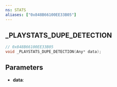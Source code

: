 ```yaml
---
ns: STATS
aliases: ["0x848B66100EE33B05"]
---
```

## _PLAYSTATS_DUPE_DETECTION

```c
// 0x848B66100EE33B05
void _PLAYSTATS_DUPE_DETECTION(Any* data);
```


## Parameters
* **data**: 

